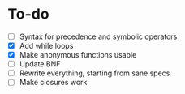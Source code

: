 # To-do

- [ ] Syntax for precedence and symbolic operators
- [x] Add while loops
- [x] Make anonymous functions usable
- [ ] Update BNF
- [ ] Rewrite everything, starting from sane specs
- [ ] Make closures work